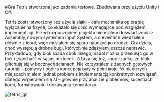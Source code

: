 
#Gra Tetris stworzona jako zadanie testowe. Zbudowana przy użyciu Unity i C#.

Tetris został stworzony bez użycia siatki – cała mechanika opiera się wyłącznie na fizyce, co okazało się dość wymagające pod względem implementacji. Przed rozpoczęciem projektu nie miałem doświadczenia z Assembly, nowym systemem Input System, a o eventach wiedziałem głównie z teorii, więc musiałem się sporo nauczyć po drodze. Gra działa, choć występują drobne bugi, których nie zdążyłem jeszcze naprawić. Przykładowo, gdy blok spada obok innego, nadal można przesunąć go w bok i „wjechać” w sąsiedni klocek. Zdarza się też, choć rzadko, że bloki glitchują się w bocznych ścianach. Nie korzystałem z żadnych gotowych tutoriali – pomysły i ogólna koncepcja były w pełni moje. W niektórych miejscach miałem jednak problem z implementacją konkretnych rozwiązań, dlatego wspierałem się AI – głównie przy analizie problemów, sugestiach kodu, formatowaniu i dodawaniu komentarzy. 


![tetris_gif](https://github.com/user-attachments/assets/cda06caf-236c-4a97-b2ab-f9f3b08de0ba)




